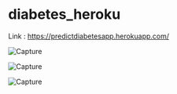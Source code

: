 # diabetes_heroku

Link : https://predictdiabetesapp.herokuapp.com/


![Capture](https://user-images.githubusercontent.com/64145252/102106275-5f2fa680-3e56-11eb-920a-3aba9a1f0d67.PNG)



![Capture](https://user-images.githubusercontent.com/64145252/102106521-b03f9a80-3e56-11eb-9a25-cc8fa443186b.PNG)


![Capture](https://user-images.githubusercontent.com/64145252/102106657-d8c79480-3e56-11eb-9bf4-7525598c6ede.PNG)


